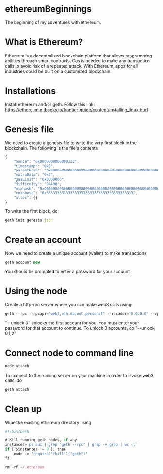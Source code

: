 # ethereumBeginnings
The beginning of my adventures with ethereum.

# What is Ethereum?
Ethereum is a decentralized blockchain platform that allows programming abilities through smart contracts. Gas is needed to make any transaction calls to avoid risk of a repeated attack. 
With Ethereum, apps for all industries could be built on a customized blockchain.

# Installations
Install ethereum and/or geth. Follow this link: https://ethereum.gitbooks.io/frontier-guide/content/installing_linux.html

# Genesis file
We need to create a genesis file to write the very first block in the blockchain. The following is the file's contents:
```javascript
{
    "nonce": "0x0000000000000123",
    "timestamp": "0x0",
    "parentHash": "0x0000000000000000000000000000000000000000000000000000000000000000",
    "extraData": "0x0",
    "gasLimit": "0x8000000",
    "difficulty": "0x400",
    "mixhash": "0x0000000000000000000000000000000000000000000000000000000000000000",
    "coinbase": "0x3333333333333333333333333333333333333333",
    "alloc": {}
}
```
To write the first block, do:
```javascript
geth init genesis.json
```
# Create an account

Now we need to create a unique account (wallet) to make transactions:
```javascript
geth account new
```
You should be prompted to enter a password for your account. 

# Using the node

Create a http-rpc server where you can make web3 calls using:
```javascript
geth --rpc --rpcapi="web3,eth,db,net,personal" --rpcaddr="0.0.0.0" --rpccorsdomain="*" --unlock 0 --networkid 12345 --mine --etherbase 0
```
"--unlock 0" unlocks the first account for you. You must enter your password for that account to continue. To unlock 3 accounts, do "--unlock 0,1,2"

# Connect node to command line
```javascript
node attach
```

To connect to the running server on your machine in order to invoke web3 calls, do
```javascript
geth attach
```

# Clean up

Wipe the existing ethereum directory using:
```javascript
#!/bin/bash

# Kill running geth nodes, if any
instances=`ps aux | grep "geth --rpc" | grep -v grep | wc -l`
if [ $instances != 0 ]; then
	node -e 'require("fkill")("geth")'
fi
```
```javascript
rm -rf ~/.ethereum
```